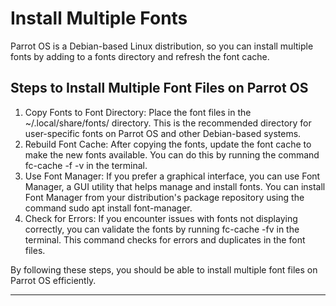 # Install Multiple Fonts

Parrot OS is a Debian-based Linux distribution, so you can install multiple fonts by adding to a fonts directory and refresh the font cache.

## Steps to Install Multiple Font Files on Parrot OS

1. Copy Fonts to Font Directory: Place the font files in the ~/.local/share/fonts/ directory. This is the recommended directory for user-specific fonts on Parrot OS and other Debian-based systems.
2. Rebuild Font Cache: After copying the fonts, update the font cache to make the new fonts available. You can do this by running the command fc-cache -f -v in the terminal.
3. Use Font Manager: If you prefer a graphical interface, you can use Font Manager, a GUI utility that helps manage and install fonts. You can install Font Manager from your distribution's package repository using the command sudo apt install font-manager.
4. Check for Errors: If you encounter issues with fonts not displaying correctly, you can validate the fonts by running fc-cache -fv in the terminal. This command checks for errors and duplicates in the font files.

By following these steps, you should be able to install multiple font files on Parrot OS efficiently.

---
